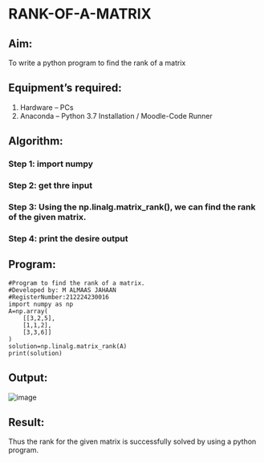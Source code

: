 # RANK-OF-A-MATRIX
## Aim:
To write a python program to find the rank of a matrix
## Equipment’s required:
1. 	Hardware – PCs
2. 	Anaconda – Python 3.7 Installation / Moodle-Code Runner
## Algorithm:
### Step 1: import numpy
### Step 2: get thre input
### Step 3: Using the np.linalg.matrix_rank(), we can find the rank of the given matrix.
### Step 4: print the desire output
## Program:
```
#Program to find the rank of a matrix.
#Developed by: M ALMAAS JAHAAN
#RegisterNumber:212224230016
import numpy as np
A=np.array(
    [[3,2,5],
    [1,1,2],
    [3,3,6]]
)
solution=np.linalg.matrix_rank(A)
print(solution)
```
## Output:
![image](https://github.com/user-attachments/assets/11dfb927-48df-4264-8cff-bf49ec177fdf)

## Result:
Thus the rank for the given matrix is successfully solved by  using a python program.

